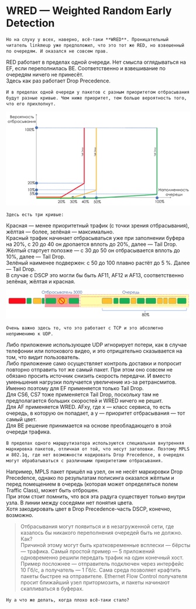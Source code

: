# WRED — Weighted Random Early Detection

```text
Но на слуху у всех, наверно, всё-таки **WRED**. Проницательный читатель linkmeup уже предположил, что это тот же RED, но взвешенный по очередям. И оказался не совсем прав.
```

RED работает в пределах одной очереди. Нет смысла оглядываться на EF, если переполнилась BE. Соответственно и взвешивание по очередям ничего не принесёт.  
Здесь как раз работает Drop Precedence.

```text
И в пределах одной очереди у пакетов с разным приоритетом отбрасывания будут разные кривые. Чем ниже приоритет, тем больше вероятность того, что его прихлопнут.
```

![](../../.gitbook/assets/image-64.png)

```text
Здесь есть три кривые:
```

Красная — менее приоритетный трафик \(с точки зрения отбрасывания\), жёлтая — более, зелёная — максимально.  
Красный трафик начинает отбрасываться уже при заполнении буфера на 20%, с 20 до 40 он дропается вплоть до 20%, далее — Tail Drop.  
Жёлтый стартует попозже — с 30 до 50 он отбрасывается вплоть до 10%, далее — Tail Drop.  
Зелёный наименее подвержен: с 50 до 100 плавно растёт до 5 %. Далее — Tail Drop.  
В случае с DSCP это могли бы быть AF11, AF12 и AF13, соответственно зелёная, жёлтая и красная.

![](../../.gitbook/assets/image-91.png)

```text
Очень важно здесь то, что это работает с TCP и это абсолютно неприменимо к UDP.
```

Либо приложение использующее UDP игнорирует потери, как в случае телефонии или потокового видео, и это отрицательно сказывается на том, что видит пользователь.  
Либо приложение само осуществляет контроль доставки и попросит повторно отправить тот же самый пакет. При этом оно совсем не обязано просить источник снизить скорость передачи. И вместо уменьшения нагрузки получается увеличение из-за ретрансмитов.  
Именно поэтому для EF применяется только Tail Drop.  
Для CS6, CS7 тоже применяется Tail Drop, поскольку там не предполагается больших скоростей и WRED ничего не решит.  
Для AF применяется WRED. AFxy, где x — класс сервиса, то есть очередь, в которую он попадает, а y — приоритет отбрасывания — тот самый цвет.  
Для BE решение принимается на основе преобладающего в этой очереди трафика.

```text
В пределах одного маршрутизатора используются специальная внутренняя маркировка пакетов, отличная от той, что несут заголовки. Поэтому MPLS и 802.1q, где нет возможности кодировать Drop Precedence, в очередях могут обрабатываться с различными приоритетами отбрасывания.
```

Например, MPLS пакет пришёл на узел, он не несёт маркировки Drop Precedence, однако по результатам полисинга оказался жёлтым и перед помещением в очередь \(которая может определяться полем Traffic Class\), может быть отброшен.  
При этом стоит помнить, что вся эта радуга существует только внутри узла. В линии между соседями нет понятия цвета.  
Хотя закодировать цвет в Drop Precedence-часть DSCP, конечно, возможно.

> Отбрасывания могут появиться и в незагруженной сети, где казалось бы никакого переполнения очередей быть не должно. Как?  
> Причиной этому могут быть кратковременные всплески — бёрсты — трафика. Самый простой пример — 5 приложений одновременно решили передать трафик на один конечный хост.  
> Пример посложнее — отправитель подключен через интерфейс 10 Гб/с, а получатель — 1 Гб/с. Сама среда позволяет крафтить пакеты быстрее на отправителе. Ethernet Flow Control получателя просит ближайший узел притормозить, и пакеты начинают скапливаться в буферах.

```text
Ну а что же делать, когда плохо всё-таки стало?
```


